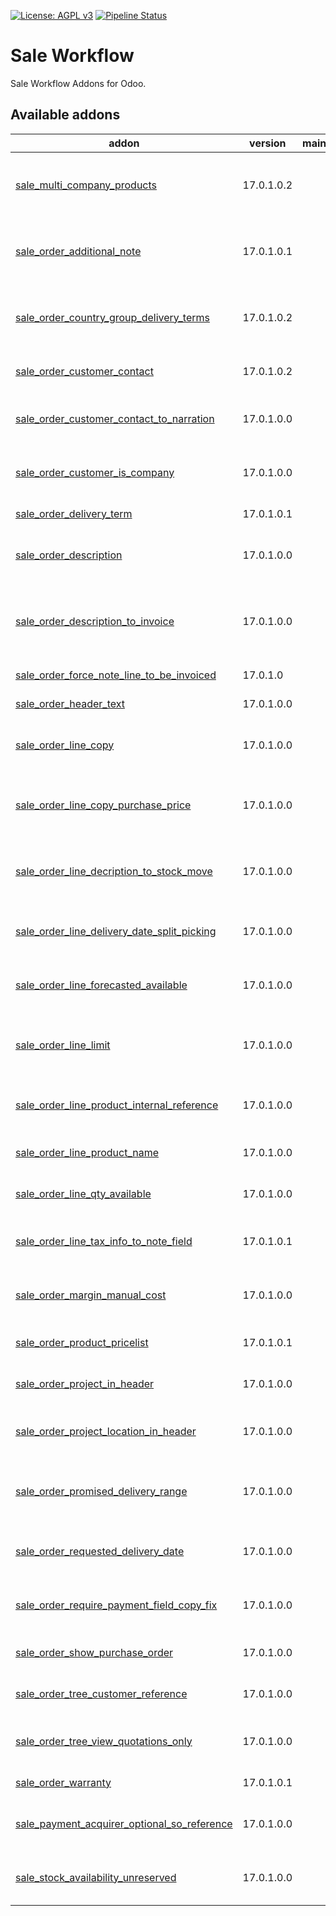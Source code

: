 [![License: AGPL v3](https://img.shields.io/badge/License-AGPL%20v3-blue.svg)](https://www.gnu.org/licenses/agpl-3.0)
[![Pipeline Status](https://gitlab.com/tawasta/odoo/sale-workflow/badges/17.0-dev/pipeline.svg)](https://gitlab.com/tawasta/odoo/sale-workflow/-/pipelines/)

Sale Workflow
=============
Sale Workflow Addons for Odoo.

[//]: # (addons)

Available addons
----------------
addon | version | maintainers | summary
--- | --- | --- | ---
[sale_multi_company_products](sale_multi_company_products/) | 17.0.1.0.2 |  | Allows selling multiple company products on a single sale
[sale_order_additional_note](sale_order_additional_note/) | 17.0.1.0.1 |  | Adds Html-type field to Sale Order, which is shown on its PDF print
[sale_order_country_group_delivery_terms](sale_order_country_group_delivery_terms/) | 17.0.1.0.2 |  | Add note from country groups to SO when confirming the sale
[sale_order_customer_contact](sale_order_customer_contact/) | 17.0.1.0.2 |  | Customer Contact for Sale Orders
[sale_order_customer_contact_to_narration](sale_order_customer_contact_to_narration/) | 17.0.1.0.0 |  | Adds contact name to invoice as an extra information
[sale_order_customer_is_company](sale_order_customer_is_company/) | 17.0.1.0.0 |  | Select only customers that are companies to sale orders
[sale_order_delivery_term](sale_order_delivery_term/) | 17.0.1.0.1 |  | Sale Order Delivery term
[sale_order_description](sale_order_description/) | 17.0.1.0.0 |  | Adds a description (an internal note) to sale order
[sale_order_description_to_invoice](sale_order_description_to_invoice/) | 17.0.1.0.0 |  | Moves the SO description to invoice description when creating an invoice
[sale_order_force_note_line_to_be_invoiced](sale_order_force_note_line_to_be_invoiced/) | 17.0.1.0 |  | Move SO line notes to invoice
[sale_order_header_text](sale_order_header_text/) | 17.0.1.0.0 |  | New field for SO header/title
[sale_order_line_copy](sale_order_line_copy/) | 17.0.1.0.0 |  | Duplicate single order lines or sections on sale order
[sale_order_line_copy_purchase_price](sale_order_line_copy_purchase_price/) | 17.0.1.0.0 |  | Enable to copy Cost-field (purchase_price) when copying a SO line
[sale_order_line_decription_to_stock_move](sale_order_line_decription_to_stock_move/) | 17.0.1.0.0 |  | Description -field info of SO line is moved to stock.move Description
[sale_order_line_delivery_date_split_picking](sale_order_line_delivery_date_split_picking/) | 17.0.1.0.0 |  | Add picking date to SO lines and split lines to pickings
[sale_order_line_forecasted_available](sale_order_line_forecasted_available/) | 17.0.1.0.0 |  | Add virtual_available field to sale order line
[sale_order_line_limit](sale_order_line_limit/) | 17.0.1.0.0 |  | Increase number of SO lines shown before needing to use pager
[sale_order_line_product_internal_reference](sale_order_line_product_internal_reference/) | 17.0.1.0.0 |  | Product internal reference is shown on form lines
[sale_order_line_product_name](sale_order_line_product_name/) | 17.0.1.0.0 |  | Product name -field is shown on form lines
[sale_order_line_qty_available](sale_order_line_qty_available/) | 17.0.1.0.0 |  | Add qty_available to sale order line
[sale_order_line_tax_info_to_note_field](sale_order_line_tax_info_to_note_field/) | 17.0.1.0.1 |  | Writes Sale Order Lines' tax info to SO's Note field
[sale_order_margin_manual_cost](sale_order_margin_manual_cost/) | 17.0.1.0.0 |  | Disable automated cost update from SO lines
[sale_order_product_pricelist](sale_order_product_pricelist/) | 17.0.1.0.1 |  | If product has a pricelist, use it for SO lines
[sale_order_project_in_header](sale_order_project_in_header/) | 17.0.1.0.0 |  | Moves analytic account to SO header
[sale_order_project_location_in_header](sale_order_project_location_in_header/) | 17.0.1.0.0 |  | Adds analytic account stock location to SO header
[sale_order_promised_delivery_range](sale_order_promised_delivery_range/) | 17.0.1.0.0 |  | Adds new fields for storing date range of promised delivery
[sale_order_requested_delivery_date](sale_order_requested_delivery_date/) | 17.0.1.0.0 |  | Adds a new field for storing date of requested delivery
[sale_order_require_payment_field_copy_fix](sale_order_require_payment_field_copy_fix/) | 17.0.1.0.0 |  | Recalculate the 'Online payment' field value when duplicating SO
[sale_order_show_purchase_order](sale_order_show_purchase_order/) | 17.0.1.0.0 |  | Show Linked Purchase Orders on Sale Orders
[sale_order_tree_customer_reference](sale_order_tree_customer_reference/) | 17.0.1.0.0 |  | Add customer reference to sale order tree view
[sale_order_tree_view_quotations_only](sale_order_tree_view_quotations_only/) | 17.0.1.0.0 |  | Sale Quotations tree view - Show only quotations
[sale_order_warranty](sale_order_warranty/) | 17.0.1.0.1 |  | Sale Order Warranty
[sale_payment_acquirer_optional_so_reference](sale_payment_acquirer_optional_so_reference/) | 17.0.1.0.0 |  | Adds an option to not create a payment reference for SO
[sale_stock_availability_unreserved](sale_stock_availability_unreserved/) | 17.0.1.0.0 |  | Add product unreserved availability to SO line

[//]: # (end addons)
